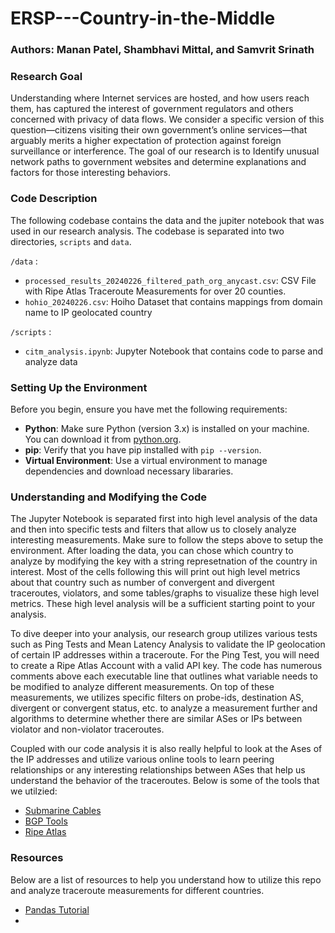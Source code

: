 # ERSP---Country-in-the-Middle

### Authors: Manan Patel, Shambhavi Mittal, and Samvrit Srinath

### Research Goal

Understanding where Internet services are hosted, and how users reach them, has captured the interest of government regulators and others concerned with privacy of data flows. We consider a specific version of this question—citizens visiting their own government’s online services—that arguably merits a higher expectation of protection against foreign surveillance or interference. The goal of our research is to Identify unusual network paths to government websites and determine explanations and factors for those interesting behaviors.

### Code Description

The following codebase contains the data and the jupiter notebook that was used in our research analysis. The codebase is separated into two directories, `scripts` and `data`.

`/data` :  
- `processed_results_20240226_filtered_path_org_anycast.csv`: CSV File with Ripe Atlas Traceroute Measurements for over 20 counties.
- `hohio_20240226.csv`: Hoiho Dataset that contains mappings from domain name to IP geolocated country

`/scripts` :
- `citm_analysis.ipynb`: Jupyter Notebook that contains code to parse and analyze data


### Setting Up the Environment

Before you begin, ensure you have met the following requirements:

- **Python**: Make sure Python (version 3.x) is installed on your machine. You can download it from [python.org](https://www.python.org/downloads/).
- **pip**: Verify that you have pip installed with `pip --version`.
- **Virtual Environment**: Use a virtual environment to manage dependencies and download necessary libararies.


### Understanding and Modifying the Code

The Jupyter Notebook is separated first into high level analysis of the data and then into specific tests and filters that allow us to closely analyze interesting measurements. Make sure to follow the steps above to setup the environment. After loading the data, you can chose which country to analyze by modifying the key with a string represetnation of the country in interest. Most of the cells following this will print out high level metrics about that country such as number of convergent and divergent traceroutes, violators, and some tables/graphs to visualize these high level metrics. These high level analysis will be a sufficient starting point to your analysis.

To dive deeper into your analysis, our research group utilizes various tests such as Ping Tests and Mean Latency Analysis to validate the IP geolocation of certain IP addresses within a traceroute. For the Ping Test, you will need to create a Ripe Atlas Account with a valid API key. The code has numerous comments above each executable line that outlines what variable needs to be modified to analyze different measurements. On top of these measurements, we utilizes specific filters on probe-ids, destination AS, divergent or convergent status, etc. to analyze a measurement further and algorithms to determine whether there are similar ASes or IPs between violator and non-violator traceroutes.

Coupled with our code analysis it is also really helpful to look at the Ases of the IP addresses and utilize various online tools to learn peering relationships or any interesting relationships between ASes that help us understand the behavior of the traceroutes. Below is some of the tools that we utilzied:
- [Submarine Cables](https://www.submarinecablemap.com/)
- [BGP Tools](https://bgp.tools/)
- [Ripe Atlas](https://atlas.ripe.net/measurements/)

### Resources

Below are a list of resources to help you understand how to utilize this repo and analyze traceroute measurements for different countries.
- [Pandas Tutorial](https://github.com/dsc-courses/dsc10-2023-fa/blob/master/labs/lab01/lab01.ipynb)
- 
